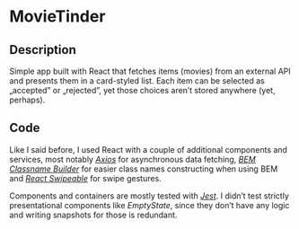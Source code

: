 # MovieTinder
## Description
Simple app built with React that fetches items (movies) from an external API and presents them in a card-styled list. Each item can be selected as „accepted” or „rejected”, yet those choices aren’t stored anywhere (yet, perhaps).

## Code
Like I said before, I used React with a couple of additional components and services, most notably [*Axios*](https://github.com/axios/axios) for asynchronous data fetching, [*BEM Classname Builder*](https://github.com/tomekbuszewski/ClassNameBuilder) for easier class names constructing when using  BEM and [*React Swipeable*](https://github.com/dogfessional/react-swipeable) for swipe gestures.

Components and containers are mostly tested with [*Jest*](https://facebook.github.io/jest/). I didn’t test strictly presentational components like _EmptyState_, since they don’t have any logic and writing snapshots for those is redundant.